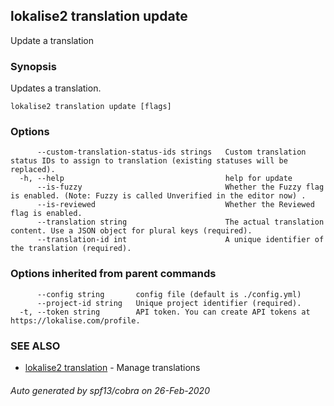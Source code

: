 ## lokalise2 translation update

Update a translation

### Synopsis

Updates a translation.

```
lokalise2 translation update [flags]
```

### Options

```
      --custom-translation-status-ids strings   Custom translation status IDs to assign to translation (existing statuses will be replaced).
  -h, --help                                    help for update
      --is-fuzzy                                Whether the Fuzzy flag is enabled. (Note: Fuzzy is called Unverified in the editor now) .
      --is-reviewed                             Whether the Reviewed flag is enabled.
      --translation string                      The actual translation content. Use a JSON object for plural keys (required).
      --translation-id int                      A unique identifier of the translation (required).
```

### Options inherited from parent commands

```
      --config string       config file (default is ./config.yml)
      --project-id string   Unique project identifier (required).
  -t, --token string        API token. You can create API tokens at https://lokalise.com/profile.
```

### SEE ALSO

* [lokalise2 translation](lokalise2_translation.md)	 - Manage translations

###### Auto generated by spf13/cobra on 26-Feb-2020
